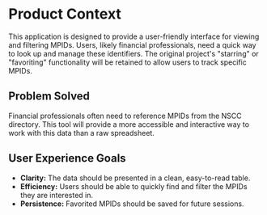 # Product Context

This application is designed to provide a user-friendly interface for viewing and filtering MPIDs. Users, likely financial professionals, need a quick way to look up and manage these identifiers. The original project's "starring" or "favoriting" functionality will be retained to allow users to track specific MPIDs.

## Problem Solved

Financial professionals often need to reference MPIDs from the NSCC directory. This tool will provide a more accessible and interactive way to work with this data than a raw spreadsheet.

## User Experience Goals

*   **Clarity:** The data should be presented in a clean, easy-to-read table.
*   **Efficiency:** Users should be able to quickly find and filter the MPIDs they are interested in.
*   **Persistence:** Favorited MPIDs should be saved for future sessions.
